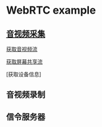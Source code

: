 # WebRTC example

## [音视频采集](audio-and-video-capture/)

[获取音视频流](./audio-and-video-capture/getUserStream.html)

[获取屏幕共享流](./audio-and-video-capture/getDisplayMedia.html)

[获取设备信息]

## 音视频录制


## 信令服务器
